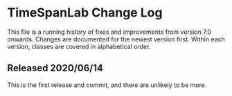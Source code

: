 # TimeSpanLab Change Log

This file is a running history of fixes and improvements from version 7.0
onwards. Changes are documented for the newest version first. Within each
version, classes are covered in alphabetical order.

## Released 2020/06/14

This is the first release and commit, and there are unlikely to be more.